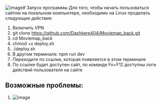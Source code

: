 ![image](https://github.com/user-attachments/assets/aa96cc72-6cb9-4e44-9b3c-f2076954c3d5)# Запуск программы
Для того, чтобы начать пользоваться сайтом на локальном компьютере, необходимо на Linux проделать следующие действия:
1. Включить VPN
2. git clone https://github.com/Dashkere404/Moviemap_back.git
3. cd Moviemap_back
4. chmod +x deploy.sh
5. ./deploy.sh
6. В другом терминале: npm run dev
7. Переходите по ссылке, которая появляется в этом терминале
8. По ссылке будет доступен сайт, по команде Fn+F12 доступны логи действий пользователя на сайте
## Возможные проблемы:
1. ![image](https://github.com/user-attachments/assets/d42628d5-1c52-492f-bb44-8cdf682da57a)
